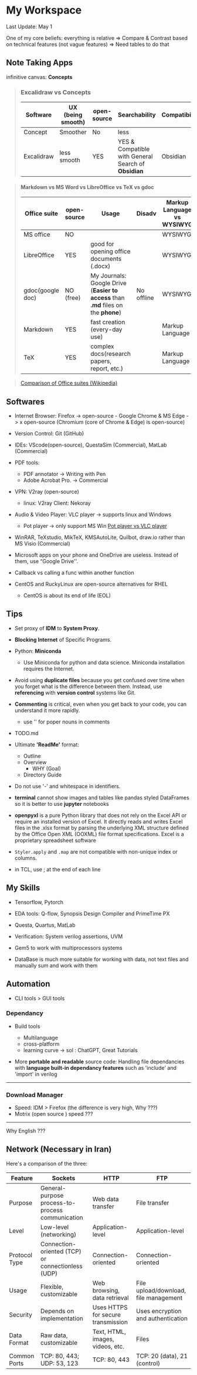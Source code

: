 # My Workspace

Last Update: May 1

One of my core beliefs:
  everything is relative =>
  Compare & Contrast based on technical features (not vague features) =>
  Need tables to do that

## Note Taking Apps

infinitive canvas: **Concepts**

>### Excalidraw vs Concepts
>
> Software | UX (being smooth) | open-source | Searchability | Compatibility |
> ----------|------------|-----------|----------|--------|
> Concept | Smoother | No | less | | ??? |
> Excalidraw | less smooth | YES | YES & Compatible with General Search of **Obsidian** |  Obsidian |

> #### Markdown vs MS Word vs LibreOffice vs TeX vs gdoc
>
> Office suite | open-source | Usage | Disadv |Markup Language vs WYSIWYG
> -------------|-------------|-------| ------- | --------
> MS office    |  NO         |       |         | WYSIWYG |
> LibreOffice  |  YES        | good for opening office documents (.docx) | | WYSIWYG
> gdoc(google doc) | NO (free) |My Journals: Google Drive (**Easier to access** than **.md** files on the **phone**)      | No offline | WYSIWYG |
> Markdown     |  YES        | fast creation (every-day use) | | Markup Language |
> TeX          |  YES        | complex docs(research papers, report, etc.) | |Markup Language
>

> [Comparison of Office suites (Wikipedia)](https://en.wikipedia.org/wiki/Comparison_of_office_suites)

## Softwares

- Internet Browser: Firefox -> open-source
                    - Google Chrome & MS Edge -> x open-source (Chromium (core of Chrome & Edge) is open-source)

- Version Control: Git (GitHub)

- IDEs: VScode(open-source), QuestaSim (Commercial), MatLab (Commercial)

- PDF tools:
  - PDF annotator -> Writing with Pen
  - Adobe Acrobat Pro. -> Commercial

- VPN: V2ray (open-source)
  - linux: V2ray Client: Nekoray

- Audio & Video Player: VLC player -> supports linux and Windows
  - Pot player -> only support MS Win [Pot player vs VLC player](https://moviemaker.minitool.com/moviemaker/potplayer-vs-vlc.html)

- WinRAR, TeXstudio, MikTeX, KMSAutoLite, Quilbot, draw.io rather than MS Visio (Commercial)

- Microsoft apps on your phone and OneDrive are useless. Instead of them, use “Google Drive''.

- Callback vs calling a func within another function
- CentOS and RuckyLinux are open-source alternatives for RHEL
  - CentOS is about its end of life (EOL)

## Tips

- Set proxy of **IDM** to **System Proxy**.

- **Blocking Internet** of Specific Programs.

- Python: **Miniconda**
  - Use Miniconda for python and data science. Miniconda installation requires the Internet.

- Avoid using **duplicate files** because you get confused over time when you forget what is the difference between them. Instead, use **referencing** with **version control** systems like Git.

- **Commenting** is critical, even when you get back to your code, you can understand it more rapidly.
  - use '' for poper nouns in comments

- TODO.md
- Ultimate **'ReadMe'** format:
  - Outline
  - Overview
    - WHY (Goal)
  - Directory Guide

- Do not use '-' and whitespace in identifiers.

- **terminal** cannot show images and tables like pandas styled DataFrames so it is better to use **jupyter** notebooks

- **openpyxl** is a pure Python library that does not rely on the Excel API or require an installed version of Excel. It directly reads and writes Excel files in the .xlsx format by parsing the underlying XML structure defined by the Office Open XML (OOXML) file format specifications.
Excel is a proprietary spreadsheet software

- `Styler.apply` and `.map` are not compatible with non-unique index or columns.

- in TCL, use ; at the end of each line

## My Skills

- Tensorflow, Pytorch
- EDA tools: Q-flow, Synopsis Design Compiler and PrimeTime PX
- Questa, Quartus, MatLab
- Verification: System verilog assertions, UVM
- Gem5 to work with multiprocessors systems

- DataBase is much more suitable for working with data, not text files and manually sum and work with them

## Automation

- CLI tools > GUI tools

### Dependancy

- Build tools
  - Multilanguage
  - cross-platform
  - learning curve -> sol : ChatGPT, Great Tutorials

- More **portable and readable** source code: Handling file dependancies with **language built-in dependancy features** such as 'include' and 'import' in verilog

---

### Download Manager

- Speed: IDM > Firefox (the difference is very high, Why ???)
- Motrix (open source ) speed ???

---
Why English ???

## Network (Necessary in Iran)

Here's a comparison of the three:

| Feature | Sockets | HTTP | FTP |
| ------ | ------ | ------ | ------ |
| Purpose | General-purpose process-to-process communication | Web data transfer | File transfer |
| Level | Low-level (networking) | Application-level | Application-level |
| Protocol Type | Connection-oriented (TCP) or connectionless (UDP) | Connection-oriented | Connection-oriented |
| Usage | Flexible, customizable | Web browsing, data retrieval | File upload/download, file management |
| Security | Depends on implementation | Uses HTTPS for secure transmission | Uses encryption and authentication |
| Data Format | Raw data, customizable | Text, HTML, images, videos, etc. | Files |
| Common Ports | TCP: 80, 443; UDP: 53, 123 | TCP: 80, 443 | TCP: 20 (data), 21 (control) |
